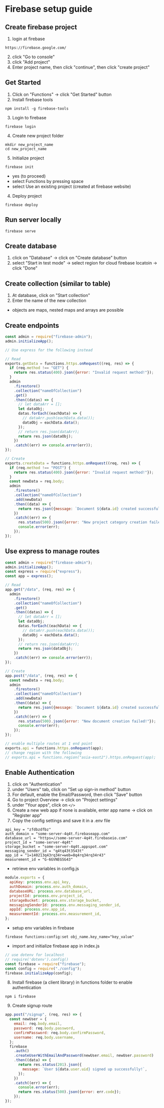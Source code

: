 # Firebase setup guide

## Create firebase project

1. login at firebase

```
https://firebase.google.com/
```

2. click "Go to console"
3. click "Add project"
4. Enter project name, then click "continue", then click "create project"

## Get Started

1. Click on "Functions" -> click "Get Started" button
2. Install firebase tools

```
npm install -g firebase-tools
```

3. Login to firebase

```
firebase login
```

4. Create new project folder

```
mkdir new_project_name
cd new_project_name
```

5. Initialize project

```
firebase init
```

- yes (to proceed)
- select Functions by pressing space
- select Use an existing project (created at firebase website)

4. Deploy project

```
firebase deploy
```

## Run server locally

```
firebase serve
```

## Create database

1. click on "Database" -> click on "Create database" button
2. select "Start in test mode" -> select region for cloud firebase locatoin -> click "Done"

## Create collection (similar to table)

1. At database, click on "Start collection"
2. Enter the name of the new collection

- objects are maps, nested maps and arrays are possible

## Create endpoints

```javascript
const admin = require("firebase-admin");
admin.initializeApp();

// Use express for the following instead

// Read
exports.getData = functions.https.onRequest((req, res) => {
  if (req.method !== "GET") {
    return res.status(400).json({error: "Invalid request method!"});
  }
  admin
    .firestore()
    .collection("nameOfCollection")
    .get()
    .then((datas) => {
      // let dataArr = [];
      let dataObj;
      datas.forEach((eachData) => {
        // dataArr.push(eachData.data());
        dataObj = eachData.data();
      });
      // return res.json(dataArr);
      return res.json(dataObj);
    })
    .catch((err) => console.error(err));
});

// Create
exports.createData = functions.https.onRequest((req, res) => {
  if (req.method !== "POST") {
    return res.status(400).json({error: "Invalid request method!"});
  }
  const newData = req.body;
  admin
    .firestore()
    .collection("nameOfCollection")
    .add(newData)
    .then((data) => {
      return res.json({message: `Document ${data.id} created successfully!`});
    })
    .catch((err) => {
      res.status(500).json({error: "New project category creation failed!"});
      console.error(err);
    });
});
```

## Use express to manage routes

```javascript
const admin = require("firebase-admin");
admin.initializeApp();
const express = require("express");
const app = express();

// Read
app.get("/data", (req, res) => {
  admin
    .firestore()
    .collection("nameOfCollection")
    .get()
    .then((datas) => {
      // let dataArr = [];
      let dataObj;
      datas.forEach((eachData) => {
        // dataArr.push(eachData.data());
        dataObj = eachData.data();
      });
      // return res.json(dataArr);
      return res.json(dataObj);
    })
    .catch((err) => console.error(err));
});

// Create
app.post("/data", (req, res) => {
  const newData = req.body;
  admin
    .firestore()
    .collection("nameOfCollection")
    .add(newData)
    .then((data) => {
      return res.json({message: `Document ${data.id} created successfully!`});
    })
    .catch((err) => {
      res.status(500).json({error: "New document creation failed!"});
      console.error(err);
    });
});

// enable multiple routes at 1 end point
exports.api = functions.https.onRequest(app);
// change region with the following
// exports.api = functions.region("asia-east2").https.onRequest(app);
```

## Enable Authentication

1. click on "Authentication"
2. under "Users" tab, click on "Set up sign-in method" button
3. For default, enable the Email/Password, then click "Save" button
4. Go to project Overview -> click on "Project settings"
5. under "Your apps", click on `</>`
6. Create a new web app if none is available, enter app name -> click on "Register app"
7. Copy the config settings and save it in a .env file

```
api_key = "zfdbzdfbz"
auth_domain = "some-server-4q4t.firebaseapp.com"
database_url = "https=//some-server-4q4t.firebaseio.com"
project_id = "some-server-4q4t"
storage_bucket = "some-server-4q4t.appspot.com"
messaging_sender_id = "q4tq43t3543t"
app_id = "1=140213q43rq34r=web=8q4rq34rq34r43"
measurement_id = "G-6GVNEGSG43"
```

- retrieve env variables in config.js

```javascript
module.exports = {
  apiKey: process.env.api_key,
  authDomain: process.env.auth_domain,
  databaseURL: process.env.database_url,
  projectId: process.env.project_id,
  storageBucket: process.env.storage_bucket,
  messagingSenderId: process.env.messaging_sender_id,
  appId: process.env.app_id,
  measurementId: process.env.measurement_id,
};
```

- setup env variables in firebase

```
firebase functions:config:set obj_name.key_name="key_value"
```

- import and initialize firebase app in index.js

```javascript
// use dotenv for localhost
// require('dotenv').config()
const firebase = require("firebase");
const config = require("./config");
firebase.initializeApp(config);
```

8. Install firebase (a client library) in functions folder to enable authentication

```
npm i firebase
```

9. Create signup route

```javascript
app.post("/signup", (req, res) => {
  const newUser = {
    email: req.body.email,
    password: req.body.password,
    confirmPassword: req.body.confirmPassword,
    username: req.body.username,
  };
  firebase
    .auth()
    .createUserWithEmailAndPassword(newUser.email, newUser.password)
    .then((data) => {
      return res.status(201).json({
        message: `User ${data.user.uid} signed up successfully!`,
      });
    })
    .catch((err) => {
      console.error(err);
      return res.status(500).json({error: err.code});
    });
});
```
